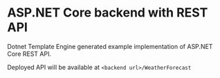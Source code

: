 # ASP.NET Core backend with REST API

Dotnet Template Engine generated example implementation of ASP.NET Core REST API.

Deployed API will be available at ```<backend url>/WeatherForecast```
